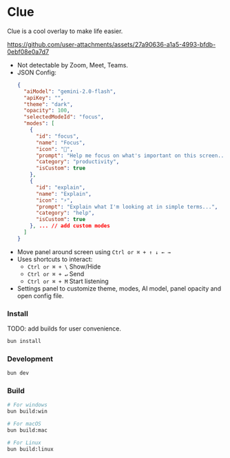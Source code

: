 # Clue

Clue is a cool overlay to make life easier.


https://github.com/user-attachments/assets/27a90636-a1a5-4993-bfdb-0ebf08e0a7d7



- Not detectable by Zoom, Meet, Teams.
- JSON Config:
  ```json
  {
    "aiModel": "gemini-2.0-flash",
    "apiKey": "",
    "theme": "dark",
    "opacity": 100,
    "selectedModeId": "focus",
    "modes": [
      {
        "id": "focus",
        "name": "Focus",
        "icon": "🧘",
        "prompt": "Help me focus on what's important on this screen...",
        "category": "productivity",
        "isCustom": true
      },
      {
        "id": "explain",
        "name": "Explain",
        "icon": "⚡",
        "prompt": "Explain what I'm looking at in simple terms...",
        "category": "help",
        "isCustom": true
      }, ... // add custom modes
    ]
  }
  ```
- Move panel around screen using `Ctrl or ⌘ + ↑ ↓ ← →`
- Uses shortcuts to interact:
  - `Ctrl or ⌘ + \` Show/Hide
  - `Ctrl or ⌘ + ↵` Send
  - `Ctrl or ⌘ + M` Start listening
- Settings panel to customize theme, modes, AI model, panel opacity and open config file.

### Install

TODO: add builds for user convenience.

```bash
bun install
```

### Development

```bash
bun dev
```

### Build

```bash
# For windows
bun build:win

# For macOS
bun build:mac

# For Linux
bun build:linux
```
